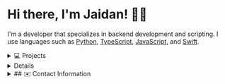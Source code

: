 # Hi there, I'm Jaidan! 👋🏼
I'm a developer that specializes in backend development and scripting. I use languages such as [Python](https://python.org), [TypeScript](https://typescriptlang.org), [JavaScript](https://javascript.com), and [Swift](https://swift.org).

<details>
  <summary>💻 Projects</summary>
  <br>
  
  | Project                                                    | Description                                                                    |
  |------------------------------------------------------------|--------------------------------------------------------------------------------|
  | [Canister.py](https://github.com/cnstr/canister.py) | The official library for interacting with [Canister](https://canister.me) in Python. |
  | [AppleReleases](https://github.com/m1stadev/AppleReleases) | A Discord bot that notifies you of any software releases from Apple. |
  | [Destiny](https://github.com/ja1dan/Destiny) | A simple, configurable ZSH prompt with no dependencies. |
  | [Bloo](https://github.com/DiscordGIR/Bloo) | The best Discord bot. (Created for [r/Jailbreak](https://discord.gg/jb)) |
  | [Jailbreaks.app](https://jailbreaks.app) | The world's first and only fully legal signing service. |
</details>

<details>
  <summary🤓 Stats</summary>
  <br>
  
  [![Github Stats](https://github-readme-stats.vercel.app/api?username=ja1dan&show_icons=true&count_private=true&theme=dark)](https://github.com/ja1dan)

  [![Wakatime Stats](https://github-readme-stats.vercel.app/api/wakatime?username=ja1dan&theme=dark)](https://github.com/ja1dan)

  [![Top Languages](https://github-readme-stats.vercel.app/api/top-langs/?username=ja1dan&layout=compact&langs_count=6&theme=dark)](https://github.com/ja1dan)
</details>

<details>
  <summary>## ✉️ Contact Information</summary>
  <br>
  
  * Discord: [jaidan#1111](https://discord.com/users/811496735406293062)
  * Reddit: [u/monotr1x](https://reddit.com/u/monotr1x)
</details>
